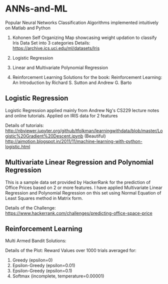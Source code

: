 # ANNs-and-ML
Popular Neural Networks Classification Algorithms implemented intuitively on Matlab and Python

1. Kohonen Self Organizing Map showcasing weight updation to classify Iris Data Set into 3 categories
   Details: https://archive.ics.uci.edu/ml/datasets/Iris

2. Logistic Regression

3. Linear and Multivariate Polynomial Regression

4. Reinforcement Learning Solutions for the book:
   Reinforcement Learning: An Introduction by Richard S. Sutton and Andrew G. Barto


## Logistic Regression
Logistic Regression applied mainly from Andrew Ng's CS229 lecture notes and online tutorials. Applied on IRIS data for 2 features

Details of tutorials:
http://nbviewer.jupyter.org/github/tfolkman/learningwithdata/blob/master/Logistic%20Gradient%20Descent.ipynb (Beautiful)
http://aimotion.blogspot.in/2011/11/machine-learning-with-python-logistic.html

## Multivariate Linear Regression and Polynomial Regression
This is a sample data set provided by HackerRank for the prediction of Office Prices based on 2 or more features. I have applied Multivariate Linear Regression and Polynomial Regression on this set using Normal Equation of Least Squares method in Matrix form.

Details of the Challenge:
https://www.hackerrank.com/challenges/predicting-office-space-price

## Reinforcement Learning
Multi Armed Bandit Solutions:

Details of the Plot:
Reward Values over 1000 trials averaged for:
1. Greedy (epsilon=0)
2. Epsilon-Greedy (epsilon=0.01)
3. Epsilon-Greedy (epsilon=0.1)
4. Softmax (incomplete, temperature=0.00001)




